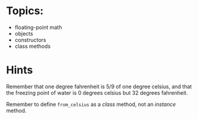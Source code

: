 # Topics:
* floating-point math
* objects
* constructors
* class methods

# Hints

Remember that one degree fahrenheit is 5/9 of one degree celsius, and that the freezing point of water is 0 degrees celsius but 32 degrees fahrenheit.

Remember to define `from_celsius` as a *class* method, not an *instance* method.

